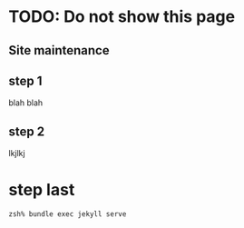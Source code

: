 # TODO:  Do not show this page

## Site maintenance

## step 1
blah blah

## step 2
lkjlkj

# step last

```
zsh% bundle exec jekyll serve
```

